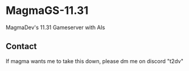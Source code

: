 # MagmaGS-11.31
MagmaDev's 11.31 Gameserver with AIs

## Contact
If magma wants me to take this down, please dm me on discord "t2dv"
